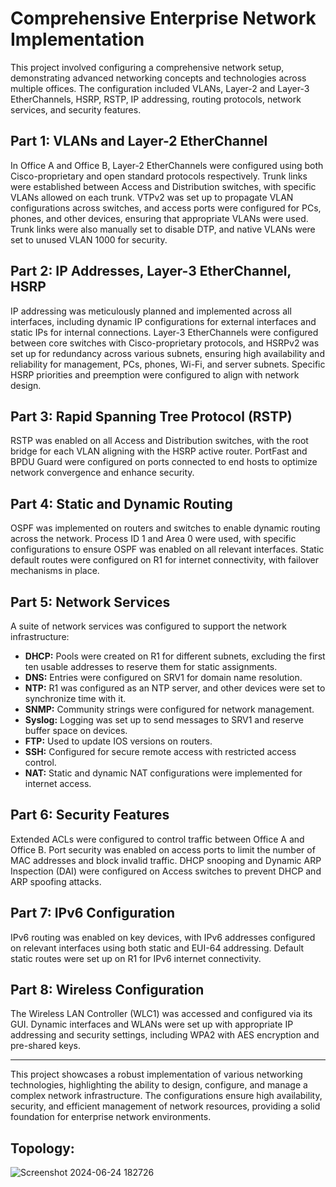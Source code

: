 # Comprehensive Enterprise Network Implementation

This project involved configuring a comprehensive network setup, demonstrating advanced networking concepts and technologies across multiple offices. The configuration included VLANs, Layer-2 and Layer-3 EtherChannels, HSRP, RSTP, IP addressing, routing protocols, network services, and security features.

## Part 1: VLANs and Layer-2 EtherChannel

In Office A and Office B, Layer-2 EtherChannels were configured using both Cisco-proprietary and open standard protocols respectively. Trunk links were established between Access and Distribution switches, with specific VLANs allowed on each trunk. VTPv2 was set up to propagate VLAN configurations across switches, and access ports were configured for PCs, phones, and other devices, ensuring that appropriate VLANs were used. Trunk links were also manually set to disable DTP, and native VLANs were set to unused VLAN 1000 for security.

## Part 2: IP Addresses, Layer-3 EtherChannel, HSRP

IP addressing was meticulously planned and implemented across all interfaces, including dynamic IP configurations for external interfaces and static IPs for internal connections. Layer-3 EtherChannels were configured between core switches with Cisco-proprietary protocols, and HSRPv2 was set up for redundancy across various subnets, ensuring high availability and reliability for management, PCs, phones, Wi-Fi, and server subnets. Specific HSRP priorities and preemption were configured to align with network design.

## Part 3: Rapid Spanning Tree Protocol (RSTP)

RSTP was enabled on all Access and Distribution switches, with the root bridge for each VLAN aligning with the HSRP active router. PortFast and BPDU Guard were configured on ports connected to end hosts to optimize network convergence and enhance security.

## Part 4: Static and Dynamic Routing

OSPF was implemented on routers and switches to enable dynamic routing across the network. Process ID 1 and Area 0 were used, with specific configurations to ensure OSPF was enabled on all relevant interfaces. Static default routes were configured on R1 for internet connectivity, with failover mechanisms in place.

## Part 5: Network Services

A suite of network services was configured to support the network infrastructure:

- **DHCP:** Pools were created on R1 for different subnets, excluding the first ten usable addresses to reserve them for static assignments.
- **DNS:** Entries were configured on SRV1 for domain name resolution.
- **NTP:** R1 was configured as an NTP server, and other devices were set to synchronize time with it.
- **SNMP:** Community strings were configured for network management.
- **Syslog:** Logging was set up to send messages to SRV1 and reserve buffer space on devices.
- **FTP:** Used to update IOS versions on routers.
- **SSH:** Configured for secure remote access with restricted access control.
- **NAT:** Static and dynamic NAT configurations were implemented for internet access.

## Part 6: Security Features

Extended ACLs were configured to control traffic between Office A and Office B. Port security was enabled on access ports to limit the number of MAC addresses and block invalid traffic. DHCP snooping and Dynamic ARP Inspection (DAI) were configured on Access switches to prevent DHCP and ARP spoofing attacks.

## Part 7: IPv6 Configuration

IPv6 routing was enabled on key devices, with IPv6 addresses configured on relevant interfaces using both static and EUI-64 addressing. Default static routes were set up on R1 for IPv6 internet connectivity.

## Part 8: Wireless Configuration

The Wireless LAN Controller (WLC1) was accessed and configured via its GUI. Dynamic interfaces and WLANs were set up with appropriate IP addressing and security settings, including WPA2 with AES encryption and pre-shared keys.

---

This project showcases a robust implementation of various networking technologies, highlighting the ability to design, configure, and manage a complex network infrastructure. The configurations ensure high availability, security, and efficient management of network resources, providing a solid foundation for enterprise network environments.


## Topology:

![Screenshot 2024-06-24 182726](https://github.com/pnsudhanva/Advanced-Enterprise-Network/assets/14261453/4b0ce720-ab5b-4dc4-aece-369cd662162a)

